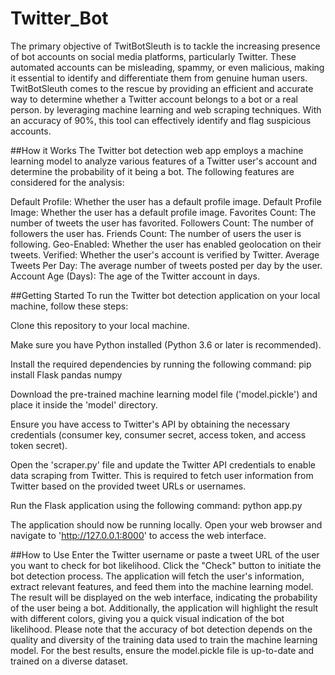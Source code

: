 # Twitter_Bot
The primary objective of TwitBotSleuth is to tackle the increasing presence of bot accounts on social media platforms, particularly Twitter. These automated accounts can be misleading, spammy, or even malicious, making it essential to identify and differentiate them from genuine human users. TwitBotSleuth comes to the rescue by providing an efficient and accurate way to determine whether a Twitter account belongs to a bot or a real person. by leveraging machine learning and web scraping techniques. With an accuracy of 90%, this tool can effectively identify and flag suspicious accounts.

##How it Works
The Twitter bot detection web app employs a machine learning model to analyze various features of a Twitter user's account and determine the probability of it being a bot. The following features are considered for the analysis:

Default Profile: Whether the user has a default profile image.
Default Profile Image: Whether the user has a default profile image.
Favorites Count: The number of tweets the user has favorited.
Followers Count: The number of followers the user has.
Friends Count: The number of users the user is following.
Geo-Enabled: Whether the user has enabled geolocation on their tweets.
Verified: Whether the user's account is verified by Twitter.
Average Tweets Per Day: The average number of tweets posted per day by the user.
Account Age (Days): The age of the Twitter account in days.

##Getting Started
To run the Twitter bot detection application on your local machine, follow these steps:

Clone this repository to your local machine.

Make sure you have Python installed (Python 3.6 or later is recommended).

Install the required dependencies by running the following command: pip install Flask pandas numpy

Download the pre-trained machine learning model file ('model.pickle') and place it inside the 'model' directory.

Ensure you have access to Twitter's API by obtaining the necessary credentials (consumer key, consumer secret, access token, and access token secret).

Open the 'scraper.py' file and update the Twitter API credentials to enable data scraping from Twitter. This is required to fetch user information from Twitter based on the provided tweet URLs or usernames.

Run the Flask application using the following command: python app.py

The application should now be running locally. Open your web browser and navigate to 'http://127.0.0.1:8000' to access the web interface.

##How to Use
Enter the Twitter username or paste a tweet URL of the user you want to check for bot likelihood.
Click the "Check" button to initiate the bot detection process.
The application will fetch the user's information, extract relevant features, and feed them into the machine learning model.
The result will be displayed on the web interface, indicating the probability of the user being a bot.
Additionally, the application will highlight the result with different colors, giving you a quick visual indication of the bot likelihood.
Please note that the accuracy of bot detection depends on the quality and diversity of the training data used to train the machine learning model. For the best results, ensure the model.pickle file is up-to-date and trained on a diverse dataset.
